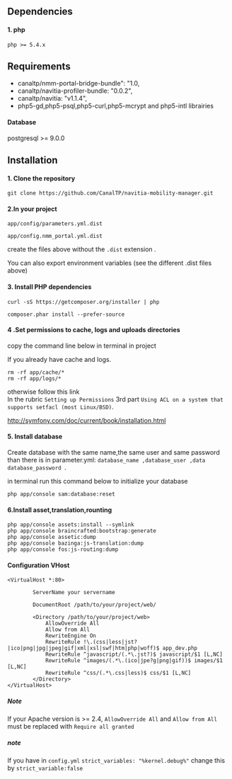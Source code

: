 


<h2>Dependencies</h2>

 <h4>1. php</h4>

 	php >= 5.4.x





<h2>Requirements</h2>
<ul>
	<li>canaltp/nmm-portal-bridge-bundle": "1.0,</li>
	<li> canaltp/navitia-profiler-bundle: "0.0.2",</li>
	<li>canaltp/navitia: "v1.1.4",</li>
	<li>php5-gd,php5-psql,php5-curl,php5-mcrypt and php5-intl librairies</li>

</ul>
<h4>Database</h4>
	postgresql >= 9.0.0

<br />
<h2>Installation</h2>
<h4>1. Clone the repository</h4>

	git clone https://github.com/CanalTP/navitia-mobility-manager.git

<h4>2.In your project</h4>

	app/config/parameters.yml.dist

	app/config.nmm_portal.yml.dist

create the files above without the `.dist` extension .


You can also export environment variables (see the different .dist files above)


<h4>3. Install PHP dependencies</h4>

	curl -sS https://getcomposer.org/installer | php

	composer.phar install --prefer-source



<h4>4 .Set permissions to cache, logs and uploads directories</h4>

copy the command line below in terminal in project

If you already have  cache and logs.

	rm -rf app/cache/*
	rm -rf app/logs/*
otherwise
follow this link  
In the rubric `Setting up Permissions` 3rd part `Using ACL on a system that supports setfacl (most Linux/BSD)`.

http://symfony.com/doc/current/book/installation.html



<h4>5. Install database</h4>

Create database with the same name,the same user and same password than there is in parameter.yml:
 `database_name ,database_user ,data database_password `.

in terminal run this command below to initialize your database

	php app/console sam:database:reset

<h4>6.Install asset,translation,rounting</h4>

	php app/console assets:install --symlink
	php app/console braincrafted:bootstrap:generate
	php app/console assetic:dump
	php app/console bazinga:js-translation:dump
	php app/console fos:js-routing:dump
	


<h4> Configuration VHost </h4>

	<VirtualHost *:80>
    		
    		ServerName your servername

    		DocumentRoot /path/to/your/project/web/

    		<Directory /path/to/your/project/web>
        		AllowOverride All
        		Allow from All
        		RewriteEngine On
        		RewriteRule !\.(css|less|jst?|ico|png|jpg|jpeg|gif|xml|xsl|swf|htm|php|woff)$ app_dev.php
        		RewriteRule ^javascript/(.*\.jst?)$ javascript/$1 [L,NC]
        		RewriteRule ^images/(.*\.(ico|jpe?g|png|gif))$ images/$1 [L,NC]
        		RewriteRule ^css/(.*\.css|less)$ css/$1 [L,NC]
    		</Directory>
	</VirtualHost>

<h5> Note </h5>

If your Apache version is >= 2.4, `AllowOverride All` and `Allow from All` must be replaced with `Require all granted`


<h5> note</h5>

If you have in `config.yml`  `strict_variables: "%kernel.debug%"` change this by `strict_variable:false`
